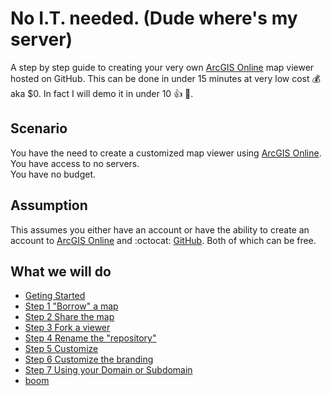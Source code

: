 
# No I.T. needed. (Dude where's my server)

A step by step guide to creating your very own [ArcGIS Online](https://www.arcgis.com) map viewer hosted on GitHub. This can be done in under 15 minutes at very low cost :moneybag: aka $0.  In fact I will demo it in under 10 :thumbsup: :100:.

## Scenario 
You have the need to create a customized map viewer using [ArcGIS Online](https://www.arcgis.com).  
You have access to no servers.  
You have no budget. 

## Assumption 
This assumes you either have an account or have the ability to create an account to [ArcGIS Online](https://www.arcgis.com) and :octocat: [GitHub](https://github.com/). Both of which can be free.

## What we will do
- [Geting Started](GitHub_resources.md)
- [Step 1 "Borrow" a map](GitHub_step1.md)
- [Step 2 Share the map](GitHub_step2.md)
- [Step 3 Fork a viewer](GitHub_step3.md)
- [Step 4 Rename the "repository"](GitHub_step4.md)
- [Step 5 Customize](GitHub_step5.md)
- [Step 6 Customize the branding](GitHub_step6.md)
- [Step 7 Using your Domain or Subdomain](GitHub_step7.md)
- [boom](boom.md)
